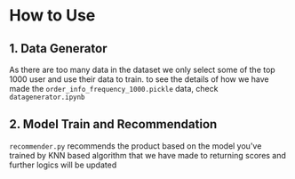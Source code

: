 # How to Use

## 1. Data Generator

As there are too many data in the dataset we only select some of the top 1000 user 
and use their data to train. 
to see the details of how we have made the `order_info_frequency_1000.pickle` data, check `datagenerator.ipynb`

## 2. Model Train and Recommendation
`recommender.py`  recommends the product based on the model you've trained by KNN based algorithm that we have made
to
returning scores and further logics will be updated 
